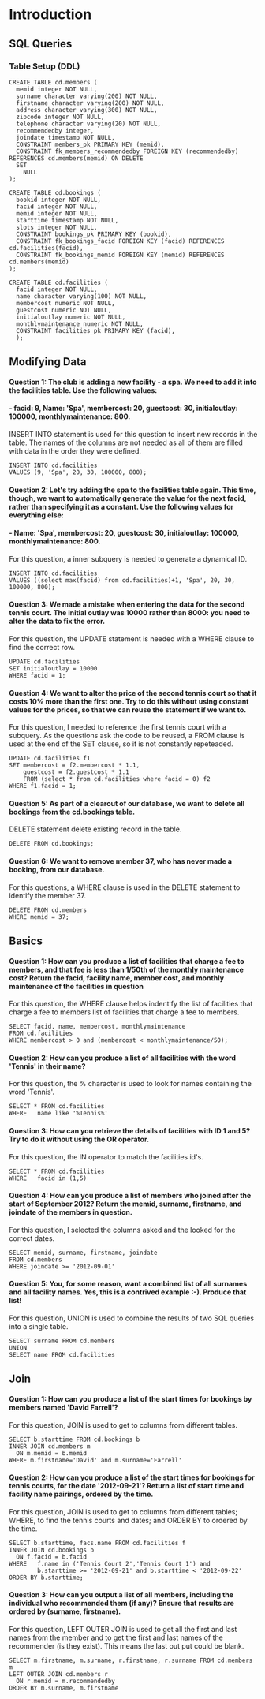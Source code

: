 # Introduction

## SQL Queries

### Table Setup (DDL)

```
CREATE TABLE cd.members (
  memid integer NOT NULL, 
  surname character varying(200) NOT NULL, 
  firstname character varying(200) NOT NULL, 
  address character varying(300) NOT NULL, 
  zipcode integer NOT NULL, 
  telephone character varying(20) NOT NULL, 
  recommendedby integer, 
  joindate timestamp NOT NULL, 
  CONSTRAINT members_pk PRIMARY KEY (memid), 
  CONSTRAINT fk_members_recommendedby FOREIGN KEY (recommendedby) REFERENCES cd.members(memid) ON DELETE 
  SET 
    NULL
);
```
```
CREATE TABLE cd.bookings (
  bookid integer NOT NULL, 
  facid integer NOT NULL, 
  memid integer NOT NULL, 
  starttime timestamp NOT NULL, 
  slots integer NOT NULL, 
  CONSTRAINT bookings_pk PRIMARY KEY (bookid), 
  CONSTRAINT fk_bookings_facid FOREIGN KEY (facid) REFERENCES cd.facilities(facid), 
  CONSTRAINT fk_bookings_memid FOREIGN KEY (memid) REFERENCES cd.members(memid)
);
```
```
CREATE TABLE cd.facilities (
  facid integer NOT NULL, 
  name character varying(100) NOT NULL, 
  membercost numeric NOT NULL, 
  guestcost numeric NOT NULL, 
  initialoutlay numeric NOT NULL, 
  monthlymaintenance numeric NOT NULL, 
  CONSTRAINT facilities_pk PRIMARY KEY (facid), 
  );
```

## Modifying Data

#### Question 1: The club is adding a new facility - a spa. We need to add it into the facilities table. Use the following values: 
#### - facid: 9, Name: 'Spa', membercost: 20, guestcost: 30, initialoutlay: 100000, monthlymaintenance: 800.

INSERT INTO statement is used for this question to insert new records in the table. The names of the columns are not needed as all of them are filled with data in the order they were defined.
```
INSERT INTO cd.facilities
VALUES (9, 'Spa', 20, 30, 100000, 800);
```

#### Question 2: Let's try adding the spa to the facilities table again. This time, though, we want to automatically generate the value for the next facid, rather than specifying it as a constant. Use the following values for everything else:
#### - Name: 'Spa', membercost: 20, guestcost: 30, initialoutlay: 100000, monthlymaintenance: 800.

For this question, a inner subquery is needed to generate a dynamical ID.
```
INSERT INTO cd.facilities
VALUES ((select max(facid) from cd.facilities)+1, 'Spa', 20, 30, 100000, 800);
```

#### Question 3: We made a mistake when entering the data for the second tennis court. The initial outlay was 10000 rather than 8000: you need to alter the data to fix the error.

For this question, the UPDATE statement is needed with a WHERE clause to find the correct row.
```
UPDATE cd.facilities
SET initialoutlay = 10000
WHERE facid = 1;
```

#### Question 4: We want to alter the price of the second tennis court so that it costs 10% more than the first one. Try to do this without using constant values for the prices, so that we can reuse the statement if we want to.

For this question, I needed to reference the first tennis court with a subquery. As the questions ask the code to be reused, a FROM clause is used at the end of the SET clause, so it is not constantly repeteaded.
```
UPDATE cd.facilities f1
SET membercost = f2.membercost * 1.1,
    guestcost = f2.guestcost * 1.1
    FROM (select * from cd.facilities where facid = 0) f2
WHERE f1.facid = 1;
```

#### Question 5: As part of a clearout of our database, we want to delete all bookings from the cd.bookings table. 

DELETE statement delete existing record in the table.
```
DELETE FROM cd.bookings;
```

#### Question 6: We want to remove member 37, who has never made a booking, from our database. 

For this questions, a WHERE clause is used in the DELETE statement to identify the member 37.
```
DELETE FROM cd.members 
WHERE memid = 37;
```

## Basics

#### Question 1: How can you produce a list of facilities that charge a fee to members, and that fee is less than 1/50th of the monthly maintenance cost? Return the facid, facility name, member cost, and monthly maintenance of the facilities in question 

For this question, the WHERE clause helps indentify the list of facilities that charge a fee to members list of facilities that charge a fee to members.
```
SELECT facid, name, membercost, monthlymaintenance 
FROM cd.facilities 
WHERE membercost > 0 and (membercost < monthlymaintenance/50);  
```

#### Question 2: How can you produce a list of all facilities with the word 'Tennis' in their name?

For this question, the % character is used to look for names containing the word 'Tennis'.
```
SELECT * FROM cd.facilities 
WHERE	name like '%Tennis%'   
```

#### Question 3: How can you retrieve the details of facilities with ID 1 and 5? Try to do it without using the OR operator.

For this question, the IN operator to match the facilities id's.
```
SELECT * FROM cd.facilities 
WHERE	facid in (1,5)  
```

#### Question 4: How can you produce a list of members who joined after the start of September 2012? Return the memid, surname, firstname, and joindate of the members in question.

For this question, I selected the columns asked and the looked for the correct dates.
```
SELECT memid, surname, firstname, joindate 
FROM cd.members
WHERE joindate >= '2012-09-01'      
```

#### Question 5: You, for some reason, want a combined list of all surnames and all facility names. Yes, this is a contrived example :-). Produce that list!

For this question, UNION is used to combine the results of two SQL queries into a single table.
```
SELECT surname FROM cd.members
UNION
SELECT name FROM cd.facilities      
```

## Join

#### Question 1: How can you produce a list of the start times for bookings by members named 'David Farrell'?

For this question, JOIN is used to get to columns from different tables.
```
SELECT b.starttime FROM cd.bookings b
INNER JOIN cd.members m
  ON m.memid = b.memid
WHERE m.firstname='David' and m.surname='Farrell'
```

#### Question 2: How can you produce a list of the start times for bookings for tennis courts, for the date '2012-09-21'? Return a list of start time and facility name pairings, ordered by the time.

For this question, JOIN is used to get to columns from different tables; WHERE, to find the tennis courts and dates; and ORDER BY to ordered by the time.
```
SELECT b.starttime, facs.name FROM cd.facilities f
INNER JOIN cd.bookings b
  ON f.facid = b.facid
WHERE	f.name in ('Tennis Court 2','Tennis Court 1') and
		b.starttime >= '2012-09-21' and	b.starttime < '2012-09-22'
ORDER BY b.starttime; 
```

#### Question 3: How can you output a list of all members, including the individual who recommended them (if any)? Ensure that results are ordered by (surname, firstname).

For this question, LEFT OUTER JOIN is used to get all the first and last names from the member and to get the first and last names of the recommender (is they exist). This means the last out put could be blank.
```
SELECT m.firstname, m.surname, r.firstname, r.surname FROM cd.members m
LEFT OUTER JOIN cd.members r
  ON r.memid = m.recommendedby
ORDER BY m.surname, m.firstname 
```
